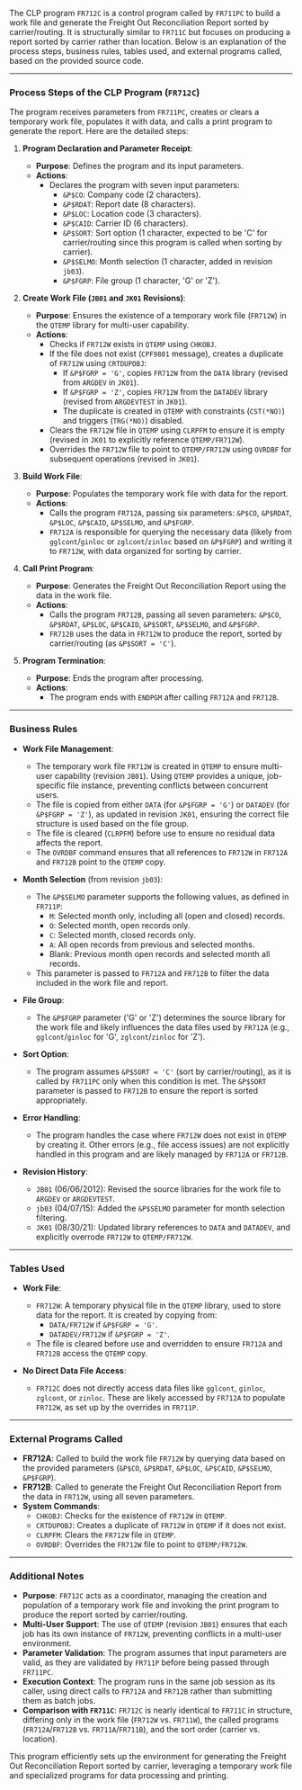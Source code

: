 The CLP program `FR712C` is a control program called by `FR711PC` to build a work file and generate the Freight Out Reconciliation Report sorted by carrier/routing. It is structurally similar to `FR711C` but focuses on producing a report sorted by carrier rather than location. Below is an explanation of the process steps, business rules, tables used, and external programs called, based on the provided source code.

---

### Process Steps of the CLP Program (`FR712C`)

The program receives parameters from `FR711PC`, creates or clears a temporary work file, populates it with data, and calls a print program to generate the report. Here are the detailed steps:

1. **Program Declaration and Parameter Receipt**:
   - **Purpose**: Defines the program and its input parameters.
   - **Actions**:
     - Declares the program with seven input parameters:
       - `&P$CO`: Company code (2 characters).
       - `&P$RDAT`: Report date (8 characters).
       - `&P$LOC`: Location code (3 characters).
       - `&P$CAID`: Carrier ID (6 characters).
       - `&P$SORT`: Sort option (1 character, expected to be 'C' for carrier/routing since this program is called when sorting by carrier).
       - `&P$SELMO`: Month selection (1 character, added in revision `jb03`).
       - `&P$FGRP`: File group (1 character, 'G' or 'Z').

2. **Create Work File (`JB01` and `JK01` Revisions)**:
   - **Purpose**: Ensures the existence of a temporary work file (`FR712W`) in the `QTEMP` library for multi-user capability.
   - **Actions**:
     - Checks if `FR712W` exists in `QTEMP` using `CHKOBJ`.
     - If the file does not exist (`CPF9801` message), creates a duplicate of `FR712W` using `CRTDUPOBJ`:
       - If `&P$FGRP = 'G'`, copies `FR712W` from the `DATA` library (revised from `ARGDEV` in `JK01`).
       - If `&P$FGRP = 'Z'`, copies `FR712W` from the `DATADEV` library (revised from `ARGDEVTEST` in `JK01`).
       - The duplicate is created in `QTEMP` with constraints (`CST(*NO)`) and triggers (`TRG(*NO)`) disabled.
     - Clears the `FR712W` file in `QTEMP` using `CLRPFM` to ensure it is empty (revised in `JK01` to explicitly reference `QTEMP/FR712W`).
     - Overrides the `FR712W` file to point to `QTEMP/FR712W` using `OVRDBF` for subsequent operations (revised in `JK01`).

3. **Build Work File**:
   - **Purpose**: Populates the temporary work file with data for the report.
   - **Actions**:
     - Calls the program `FR712A`, passing six parameters: `&P$CO`, `&P$RDAT`, `&P$LOC`, `&P$CAID`, `&P$SELMO`, and `&P$FGRP`.
     - `FR712A` is responsible for querying the necessary data (likely from `gglcont`/`ginloc` or `zglcont`/`zinloc` based on `&P$FGRP`) and writing it to `FR712W`, with data organized for sorting by carrier.

4. **Call Print Program**:
   - **Purpose**: Generates the Freight Out Reconciliation Report using the data in the work file.
   - **Actions**:
     - Calls the program `FR712B`, passing all seven parameters: `&P$CO`, `&P$RDAT`, `&P$LOC`, `&P$CAID`, `&P$SORT`, `&P$SELMO`, and `&P$FGRP`.
     - `FR712B` uses the data in `FR712W` to produce the report, sorted by carrier/routing (as `&P$SORT = 'C'`).

5. **Program Termination**:
   - **Purpose**: Ends the program after processing.
   - **Actions**:
     - The program ends with `ENDPGM` after calling `FR712A` and `FR712B`.

---

### Business Rules

- **Work File Management**:
  - The temporary work file `FR712W` is created in `QTEMP` to ensure multi-user capability (revision `JB01`). Using `QTEMP` provides a unique, job-specific file instance, preventing conflicts between concurrent users.
  - The file is copied from either `DATA` (for `&P$FGRP = 'G'`) or `DATADEV` (for `&P$FGRP = 'Z'`), as updated in revision `JK01`, ensuring the correct file structure is used based on the file group.
  - The file is cleared (`CLRPFM`) before use to ensure no residual data affects the report.
  - The `OVRDBF` command ensures that all references to `FR712W` in `FR712A` and `FR712B` point to the `QTEMP` copy.

- **Month Selection** (from revision `jb03`):
  - The `&P$SELMO` parameter supports the following values, as defined in `FR711P`:
    - `M`: Selected month only, including all (open and closed) records.
    - `O`: Selected month, open records only.
    - `C`: Selected month, closed records only.
    - `A`: All open records from previous and selected months.
    - Blank: Previous month open records and selected month all records.
  - This parameter is passed to `FR712A` and `FR712B` to filter the data included in the work file and report.

- **File Group**:
  - The `&P$FGRP` parameter ('G' or 'Z') determines the source library for the work file and likely influences the data files used by `FR712A` (e.g., `gglcont`/`ginloc` for 'G', `zglcont`/`zinloc` for 'Z').

- **Sort Option**:
  - The program assumes `&P$SORT = 'C'` (sort by carrier/routing), as it is called by `FR711PC` only when this condition is met. The `&P$SORT` parameter is passed to `FR712B` to ensure the report is sorted appropriately.

- **Error Handling**:
  - The program handles the case where `FR712W` does not exist in `QTEMP` by creating it. Other errors (e.g., file access issues) are not explicitly handled in this program and are likely managed by `FR712A` or `FR712B`.

- **Revision History**:
  - `JB01` (06/06/2012): Revised the source libraries for the work file to `ARGDEV` or `ARGDEVTEST`.
  - `jb03` (04/07/15): Added the `&P$SELMO` parameter for month selection filtering.
  - `JK01` (08/30/21): Updated library references to `DATA` and `DATADEV`, and explicitly overrode `FR712W` to `QTEMP/FR712W`.

---

### Tables Used

- **Work File**:
  - `FR712W`: A temporary physical file in the `QTEMP` library, used to store data for the report. It is created by copying from:
    - `DATA/FR712W` if `&P$FGRP = 'G'`.
    - `DATADEV/FR712W` if `&P$FGRP = 'Z'`.
  - The file is cleared before use and overridden to ensure `FR712A` and `FR712B` access the `QTEMP` copy.

- **No Direct Data File Access**:
  - `FR712C` does not directly access data files like `gglcont`, `ginloc`, `zglcont`, or `zinloc`. These are likely accessed by `FR712A` to populate `FR712W`, as set up by the overrides in `FR711P`.

---

### External Programs Called

- **FR712A**: Called to build the work file `FR712W` by querying data based on the provided parameters (`&P$CO`, `&P$RDAT`, `&P$LOC`, `&P$CAID`, `&P$SELMO`, `&P$FGRP`).
- **FR712B**: Called to generate the Freight Out Reconciliation Report from the data in `FR712W`, using all seven parameters.
- **System Commands**:
  - `CHKOBJ`: Checks for the existence of `FR712W` in `QTEMP`.
  - `CRTDUPOBJ`: Creates a duplicate of `FR712W` in `QTEMP` if it does not exist.
  - `CLRPFM`: Clears the `FR712W` file in `QTEMP`.
  - `OVRDBF`: Overrides the `FR712W` file to point to `QTEMP/FR712W`.

---

### Additional Notes

- **Purpose**: `FR712C` acts as a coordinator, managing the creation and population of a temporary work file and invoking the print program to produce the report sorted by carrier/routing.
- **Multi-User Support**: The use of `QTEMP` (revision `JB01`) ensures that each job has its own instance of `FR712W`, preventing conflicts in a multi-user environment.
- **Parameter Validation**: The program assumes that input parameters are valid, as they are validated by `FR711P` before being passed through `FR711PC`.
- **Execution Context**: The program runs in the same job session as its caller, using direct calls to `FR712A` and `FR712B` rather than submitting them as batch jobs.
- **Comparison with `FR711C`**: `FR712C` is nearly identical to `FR711C` in structure, differing only in the work file (`FR712W` vs. `FR711W`), the called programs (`FR712A`/`FR712B` vs. `FR711A`/`FR711B`), and the sort order (carrier vs. location).

This program efficiently sets up the environment for generating the Freight Out Reconciliation Report sorted by carrier, leveraging a temporary work file and specialized programs for data processing and printing.